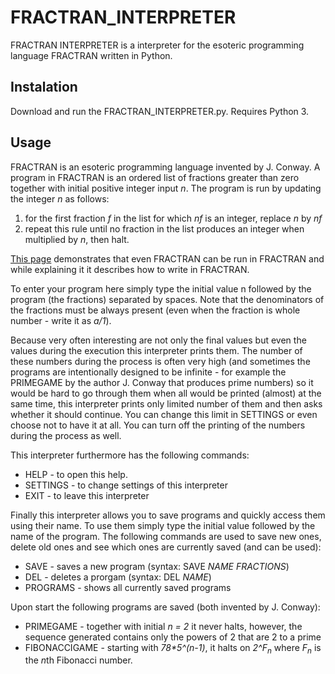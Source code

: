 # FRACTRAN_INTERPRETER

FRACTRAN INTERPRETER is a interpreter for the esoteric programming language FRACTRAN written in Python.

## Instalation

Download and run the FRACTRAN_INTERPRETER.py. Requires Python 3.

## Usage

FRACTRAN is an esoteric programming language invented by J. Conway. A program in FRACTRAN is an ordered list of fractions greater than zero together with initial positive integer input *n*. The program is run by updating the integer *n* as follows:
1. for the first fraction *f* in the list for which *nf* is an integer, replace *n* by *nf*
2. repeat this rule until no fraction in the list produces an integer when multiplied by *n*, then halt.

[This page](http://lomont.org/posts/2017/fractran/) demonstrates that even FRACTRAN can be run in FRACTRAN and while explaining it it describes how to write in FRACTRAN.

To enter your program here simply type the initial value n followed by the program (the fractions) separated by spaces. Note that the denominators of the fractions must be always present (even when the fraction is whole number - write it as *a/1*).

Because very often interesting are not only the final values but even the values during the execution this interpreter prints them. The number of these numbers during the process is often very high (and sometimes the programs are intentionally designed to be infinite - for example the PRIMEGAME by the author J. Conway that produces prime numbers) so it would be hard to go through them when all would be printed (almost) at the same time, this interpreter prints only limited number of them and then asks whether it should continue. You can change this limit in SETTINGS or even choose not to have it at all. You can turn off the printing of the numbers during the process as well.

This interpreter furthermore has the following commands:
* HELP - to open this help.
* SETTINGS - to change settings of this interpreter
* EXIT - to leave this interpreter


Finally this interpreter allows you to save programs and quickly access them using their name. To use them simply type the initial value followed by the name of the program. The following commands are used to save new ones, delete old ones and see which ones are currently saved (and can be used):
* SAVE - saves a new program (syntax: SAVE _NAME_ _FRACTIONS_)
* DEL - deletes a prorgam (syntax: DEL _NAME_)
* PROGRAMS - shows all currently saved programs

Upon start the following programs are saved (both invented by J. Conway):
* PRIMEGAME - together with initial *n = 2* it never halts, however, the sequence generated contains only the powers of 2 that are 2 to a prime
* FIBONACCIGAME - starting with *78\*5^(n-1)*, it halts on *2^F<sub>n</sub>* where *F<sub>n</sub>* is the *n*th Fibonacci number.
